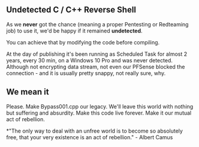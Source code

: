 ## Undetected C / C++ Reverse Shell
As we **never** got the chance (meaning a proper Pentesting or Redteaming job) to use it, we'd be happy if it remained **undetected**. 

You can achieve that by modifying the code before compiling. 

At the day of publishing it's been running as Scheduled Task for almost 2 years, every 30 min, on a Windows 10 Pro and was never detected. Although not encrypting data stream, not even our PFSense blocked the connection - and it is usually pretty snappy, not really sure, why. 

## We mean it
Please. Make Bypass001.cpp our legacy. We'll leave this world with nothing but suffering and absurdity. Make this code live forever. Make it our mutual act of rebellion. 

*"The only way to deal with an unfree world is to become so absolutely free, that your very existence is an act of rebellion." - Albert Camus


